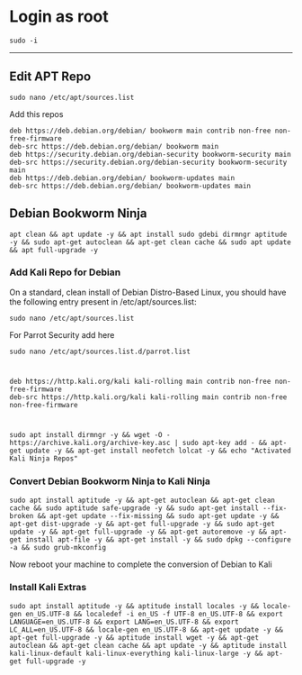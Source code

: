 # Login as root
```
sudo -i
```
----------

Edit APT Repo
----------
```
sudo nano /etc/apt/sources.list
```
Add this repos
```
deb https://deb.debian.org/debian/ bookworm main contrib non-free non-free-firmware
deb-src https://deb.debian.org/debian/ bookworm main
deb https://security.debian.org/debian-security bookworm-security main
deb-src https://security.debian.org/debian-security bookworm-security main
deb https://deb.debian.org/debian/ bookworm-updates main
deb-src https://deb.debian.org/debian/ bookworm-updates main
```


## Debian Bookworm Ninja
```
apt clean && apt update -y && apt install sudo gdebi dirmngr aptitude -y && sudo apt-get autoclean && apt-get clean cache && sudo apt update && apt full-upgrade -y
```

### Add Kali Repo for Debian

On a standard, clean install of Debian Distro-Based Linux, you should have the following entry present in /etc/apt/sources.list:
```
sudo nano /etc/apt/sources.list
```

For Parrot Security add here
```
sudo nano /etc/apt/sources.list.d/parrot.list
```
#       
    deb https://http.kali.org/kali kali-rolling main contrib non-free non-free-firmware
    deb-src https://http.kali.org/kali kali-rolling main contrib non-free non-free-firmware
 #      
```
sudo apt install dirmngr -y && wget -O - https://archive.kali.org/archive-key.asc | sudo apt-key add - && apt-get update -y && apt-get install neofetch lolcat -y && echo "Activated Kali Ninja Repos"
```      

### Convert Debian Bookworm Ninja to Kali Ninja
```
sudo apt install aptitude -y && apt-get autoclean && apt-get clean cache && sudo aptitude safe-upgrade -y && sudo apt-get install --fix-broken && apt-get update --fix-missing && sudo apt-get update -y && apt-get dist-upgrade -y && apt-get full-upgrade -y && sudo apt-get update -y && apt-get full-upgrade -y && apt-get autoremove -y && apt-get install apt-file -y && apt-get install -y && sudo dpkg --configure -a && sudo grub-mkconfig
```

Now reboot your machine to complete the conversion of Debian to Kali


### Install Kali Extras
```
sudo apt install aptitude -y && aptitude install locales -y && locale-gen en_US.UTF-8 && localedef -i en_US -f UTF-8 en_US.UTF-8 && export LANGUAGE=en_US.UTF-8 && export LANG=en_US.UTF-8 && export LC_ALL=en_US.UTF-8 && locale-gen en_US.UTF-8 && apt-get update -y && apt-get full-upgrade -y && aptitude install wget -y && apt-get autoclean && apt-get clean cache && apt update -y && aptitude install kali-linux-default kali-linux-everything kali-linux-large -y && apt-get full-upgrade -y
```

